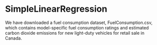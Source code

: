 # SimpleLinearRegression
We have downloaded a fuel consumption dataset, FuelConsumption.csv, which contains model-specific fuel consumption ratings and estimated carbon dioxide emissions for new light-duty vehicles for retail sale in Canada.
